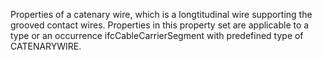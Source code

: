 Properties of a catenary wire, which is a longtitudinal wire supporting the grooved contact wires. Properties in this property set are applicable to a type or an occurrence ifcCableCarrierSegment with predefined type of CATENARYWIRE.
